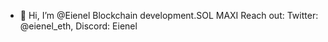 - 👋 Hi, I’m @Eienel
Blockchain development.SOL MAXI
   Reach out: Twitter: @eienel_eth, Discord: Eienel

<!---
Eienel/Eienel is a ✨ special ✨ repository because its `README.md` (this file) appears on your GitHub profile.
You can click the Preview link to take a look at your changes.
--->
